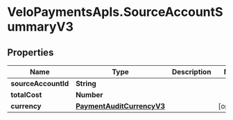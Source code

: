 # VeloPaymentsApIs.SourceAccountSummaryV3

## Properties

Name | Type | Description | Notes
------------ | ------------- | ------------- | -------------
**sourceAccountId** | **String** |  | 
**totalCost** | **Number** |  | 
**currency** | [**PaymentAuditCurrencyV3**](PaymentAuditCurrencyV3.md) |  | [optional] 


